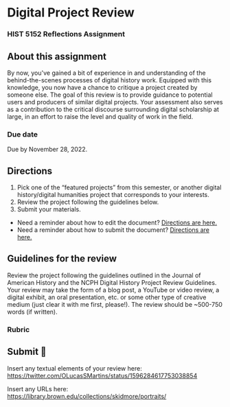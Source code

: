 # Digital Project Review
### HIST 5152 Reflections Assignment

## About this assignment
By now, you've gained a bit of experience in and understanding of the behind-the-scenes processes of digital history work. Equipped with this knowledge, you now have a chance to critique a project created by someone else. The goal of this review is to provide guidance to potential users and producers of similar digital projects. Your assessment also serves as a contribution to the critical discourse surrounding digital scholarship at large, in an effort to raise the level and quality of work in the field.

### Due date
Due by November 28, 2022.

## Directions
1. Pick one of the “featured projects” from this semester, or another digital history/digital humanities project that corresponds to your interests. 
2. Review the project following the guidelines below.
3. Submit your materials.
  - Need a reminder about how to edit the document? [Directions are here.](https://github.com/HIST5152/assignments/blob/main/README.md#editing-the-documents)
  - Need a reminder about how to submit the document? [Directions are here.](https://github.com/HIST5152/assignments/blob/main/README.md#submitting-the-documents)

## Guidelines for the review
Review the project following the guidelines outlined in the Journal of American History and the NCPH Digital History Project Review Guidelines. Your review may take the form of a blog post, a YouTube or video review, a digital exhibit, an oral presentation, etc. or some other type of creative medium (just clear it with me first, please!). The review should be ~500-750 words (if written).

### Rubric

## Submit 🎯
Insert any textual elements of your review here:
https://twitter.com/OLucasSMartins/status/1596284617753038854

Insert any URLs here:
https://library.brown.edu/collections/skidmore/portraits/
